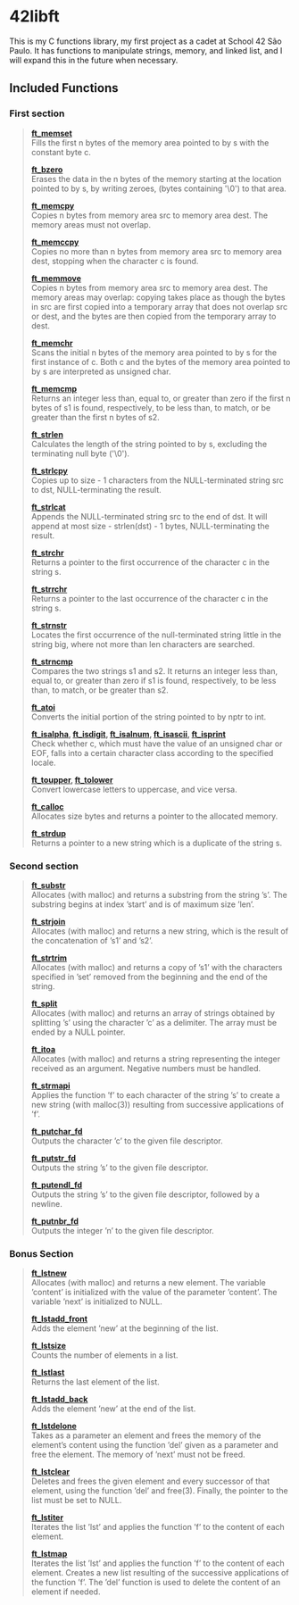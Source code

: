 # 42libft

This is my C functions library, my first project as a cadet at School 42 São Paulo. It has functions to manipulate strings, memory, and linked list, and I will expand this in the future when necessary.

## Included Functions

### First section

> **[ft_memset](/ft_memset.c)**  
> Fills the first n bytes of the memory area pointed to by s with the constant byte c.
>
> **[ft_bzero](/ft_bzero.c)**  
> Erases the data in the n bytes of the memory starting at the location pointed to by s, by writing zeroes, (bytes containing '\0') to that area.
>
> **[ft_memcpy](/ft_memcpy.c)**  
> Copies  n bytes from memory area src to memory area dest.  The memory areas must not overlap.
>
> **[ft_memccpy](/ft_memccpy.c)**  
> Copies no more than n bytes from memory area src to memory area dest, stopping when the character c is found.
>
> **[ft_memmove](/ft_memmove.c)**  
> Copies n bytes from memory area src to memory area dest.  The memory areas may overlap: copying takes place as though the bytes in src are first copied into a temporary array that does not overlap src or dest, and the bytes are then copied from the temporary array to dest.
>
> **[ft_memchr](/ft_memchr.c)**  
> Scans  the  initial n bytes of the memory area pointed to by s for the first instance of c.  Both c and the  bytes  of the memory area pointed to by s are interpreted as unsigned char.
>
> **[ft_memcmp](/ft_memcmp.c)**  
> Returns  an  integer  less  than,  equal  to,  or greater than zero if the first n bytes of s1 is found, respectively, to be less than, to match, or be greater than the first n bytes of s2.
>
> **[ft_strlen](/ft_strlen.c)**  
> Calculates the length of the string pointed to by s, excluding the terminating null byte ('\0').
>
> **[ft_strlcpy](/ft_strlcpy.c)**  
> Copies up to size - 1 characters from the NULL-terminated string src to dst, NULL-terminating the result.
>
> **[ft_strlcat](/ft_strlcat.c)**  
> Appends the NULL-terminated string src to the end of dst. It will append at most size - strlen(dst) - 1 bytes, NULL-terminating the result.
>
> **[ft_strchr](/ft_strchr.c)**  
> Returns a pointer to the first occurrence of the character c in the string s.
>
> **[ft_strrchr](/ft_strrchr.c)**  
> Returns a pointer to the last occurrence of  the character c in the string s.
>
> **[ft_strnstr](ft_strnstr.c)**  
> Locates the first occurrence of the null-terminated string little in the string big, where not more than len characters are searched.
>
> **[ft_strncmp](/ft_strncmp.c)**  
> Compares the two strings s1 and s2.  It returns an integer less than, equal to, or greater than zero if  s1  is  found, respectively, to be less than, to match, or be greater than s2.
>
> **[ft_atoi](/ft_atoi.c)**  
> Converts the initial portion of the string pointed to by nptr to int.
>
> **[ft_isalpha](/ft_isalpha.c), [ft_isdigit](/ft_isdigit.c), [ft_isalnum](/ft_isalnum.c), [ft_isascii](/ft_isascii.c), [ft_isprint](/ft_isprint.c)**  
> Check  whether  c,  which  must  have the value of an unsigned char or EOF, falls into a certain character class according to the  specified  locale.
>
> **[ft_toupper](/ft_toupper.c), [ft_tolower](ft_tolower.c)**  
> Convert lowercase letters to uppercase, and vice versa.
>
> **[ft_calloc](/ft_calloc.c)**  
> Allocates size bytes and returns a pointer to the allocated memory.
>
> **[ft_strdup](/ft_strdup.c)**  
> Returns  a  pointer to a new string which is a duplicate of the string s.

### Second section

> **[ft_substr](/ft_substr.c)**  
> Allocates (with malloc) and returns a substring from the string ’s’. The substring begins at index ’start’ and is of maximum size ’len’.
>
> **[ft_strjoin](/ft_strjoin.c)**  
> Allocates (with malloc) and returns a new string, which is the result of the concatenation of ’s1’ and ’s2’.
>
> **[ft_strtrim](/ft_strtrim.c)**  
> Allocates (with malloc) and returns a copy of ’s1’ with the characters specified in ’set’ removed from the beginning and the end of the string.
>
> **[ft_split](/ft_split.c)**  
> Allocates (with malloc) and returns an array of strings obtained by splitting ’s’ using the character ’c’ as a delimiter. The array must be ended by a NULL pointer.
>
> **[ft_itoa](/ft_itoa.c)**  
> Allocates (with malloc) and returns a string representing the integer received as an argument. Negative numbers must be handled.
>
> **[ft_strmapi](/ft_strmapi.c)**  
> Applies the function ’f’ to each character of the string ’s’ to create a new string (with malloc(3)) resulting from successive applications of ’f’.
>
> **[ft_putchar_fd](/ft_putchar_fd.c)**  
> Outputs the character ’c’ to the given file descriptor.
>
> **[ft_putstr_fd](/ft_putstr_fd.c)**  
> Outputs the string ’s’ to the given file descriptor.
>
> **[ft_putendl_fd](ft_putendl_fd.c)**  
> Outputs the string ’s’ to the given file descriptor, followed by a newline.
>
> **[ft_putnbr_fd](ft_putnbr_fd.c)**  
> Outputs the integer ’n’ to the given file descriptor.

### Bonus Section

> **[ft_lstnew](/ft_lstnew.c)**  
> Allocates (with malloc) and returns a new element. The variable ’content’ is initialized with the value of the parameter ’content’. The variable ’next’ is initialized to NULL.
>
> **[ft_lstadd_front](/ft_lstadd_front.c)**  
> Adds the element ’new’ at the beginning of the list.
>
> **[ft_lstsize](/ft_lstsize.c)**  
> Counts the number of elements in a list.
>
> **[ft_lstlast](/ft_lstlast.c)**  
> Returns the last element of the list.
>
> **[ft_lstadd_back](/ft_lstadd_back.c)**  
> Adds the element ’new’ at the end of the list.
>
> **[ft_lstdelone](/ft_lstdelone.c)**  
> Takes as a parameter an element and frees the memory of the element’s content using the function ’del’ given as a parameter and free the element. The memory of ’next’ must not be freed.
>
> **[ft_lstclear](/ft_lstclear.c)**  
> Deletes and frees the given element and every successor of that element, using the function ’del’ and free(3). Finally, the pointer to the list must be set to NULL.
>
> **[ft_lstiter](/ft_lstiter.c)**  
> Iterates the list ’lst’ and applies the function ’f’ to the content of each element.
>
> **[ft_lstmap](/ft_lstmap.c)**  
> Iterates the list ’lst’ and applies the function ’f’ to the content of each element. Creates a new list resulting of the successive applications of the function ’f’. The ’del’ function is used to delete the content of an element if needed.
